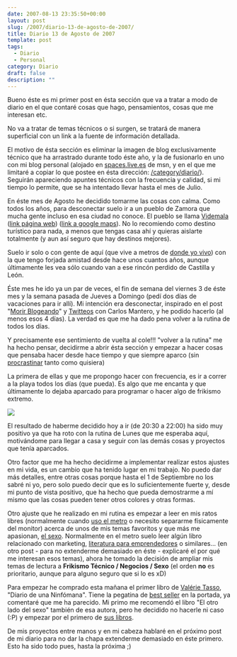 ```yaml
---
date: 2007-08-13 23:35:50+00:00
layout: post
slug: /2007/diario-13-de-agosto-de-2007/
title: Diario 13 de Agosto de 2007
template: post
tags:
  - Diario
  - Personal
category: Diario
draft: false
description: ""
---
```


Bueno éste es mi primer post en ésta sección que va a tratar a modo de diario en el que contaré cosas que hago, pensamientos, cosas que me interesan etc.

No va a tratar de temas técnicos o si surgen, se tratará de manera superficial con un link a la fuente de información detallada.

El motivo de ésta sección es eliminar la imagen de blog exclusivamente técnico que ha arrastrado durante todo éste año, y la de fusionarlo en uno con mi blog personal (alojado en [spaces.live.es](http://asiermarques.spaces.live.com/) de msn, y en el que me limitaré a copiar lo que postee en ésta dirección: [/category/diario/](/category/diario/)). Seguirán apareciendo apuntes técnicos con la frecuencia y calidad, si mi tiempo lo permite, que se ha intentado llevar hasta el mes de Julio.

En éste mes de Agosto he decidido tomarme las cosas con calma. Como todos los años, para desconectar suelo ir a un pueblo de Zamora que mucha gente incluso en esa ciudad no conoce. El pueblo se llama [Videmala](http://es.wikipedia.org/wiki/Videmala) ([link página web](http://www.telefonica.net/web2/videmala/)) ([link a google maps](http://maps.google.es/maps?f=q&hl=es&geocode=&q=videmala&ie=UTF8&ll=41.611977,-6.017675&spn=0.045562,0.080338&t=k&z=14&iwloc=addr&om=1)). No lo recomiendo como destino turístico para nada, a menos que tengas casa ahí y quieras aislarte totalmente (y aun así seguro que hay destinos mejores).

Suelo ir solo o con gente de aquí (que vive a metros de [donde yo vivo](http://maps.google.es/maps?f=q&hl=es&geocode=&q=barakaldo&ie=UTF8&ll=43.308941,-2.995148&spn=0.088688,0.160675&t=k&z=13&iwloc=addr&om=1)) con la que tengo forjada amistad desde hace unos cuantos años, aunque últimamente les vea sólo cuando van a ese rincón perdido de Castilla y León.

Éste mes he ido ya un par de veces, el fin de semana del viernes 3 de éste mes y la semana pasada de Jueves a Domingo (pedí dos días de vacaciones para ir allí). Mi intención era desconectar, inspirado en el post "[Morir Blogeando](http://www.carlosmantero.com/morir-bloggeando/)" y [Twitteos](http://twitter.com/mantero) con Carlos Mantero, y he podido hacerlo (al menos esos 4 días). La verdad es que me ha dado pena volver a la rutina de todos los días.

Y precisamente ese sentimiento de vuelta al cole!!! "volver a la rutina" me ha hecho pensar, decidirme a abrir ésta sección y empezar a hacer cosas que pensaba hacer desde hace tiempo y que siempre aparco (sin [procrastinar](http://es.wikipedia.org/wiki/Procrastinaci%C3%B3n) tanto como quisiera)

La primera de ellas y que me propongo hacer con frecuencia, es ir a correr a la playa todos los días (que pueda). Es algo que me encanta y que últimamente lo dejaba aparcado para programar o hacer algo de frikismo extremo.


![](https://lh6.google.com/asiermarques/Rer-kJy3DJI/AAAAAAAAAHc/yjphZ4nPl2s/s400/x1prBCtpy9yqToT8Ens17fqhnxYWI9I2uZNId3lYEswZuLJ95nCzdTKEeXvfvwluqj9GpQ7kd1GalnDtNQz0mpRrY3SqgMai9Fd9nRT7iXyTnUT9nY3vvjM8g.jpeg)



El resultado de haberme decidido hoy a ir (de 20:30 a 22:00) ha sido muy positivo ya que ha roto con la rutina de Lunes que me esperaba aquí, motivándome para llegar a casa y seguir con las demás cosas y proyectos que tenía aparcados.

Otro factor que me ha hecho decidirme a implementar realizar estos ajustes en mi vida, es un cambio que ha tenido lugar en mi trabajo. No puedo dar más detalles, entre otras cosas porque hasta el 1 de Septiembre no los sabré ni yo, pero solo puedo decir que es lo suficientemente fuerte y, desde mi punto de vista positivo, que ha hecho que pueda demostrarme a mí mismo que las cosas pueden tener otros colores y otras formas.

Otro ajuste que he realizado en mi rutina es empezar a leer en mis ratos libres (normalmente cuando [uso el metro](http://www.metrobilbao.net/cas/home.jsp) o necesito separarme físicamente del monitor) acerca de unos de mis temas favoritos y que más me apasionan, [el sexo](http://es.wikipedia.org/wiki/Relaciones_sexuales).
Normalmente en el metro suelo leer algún libro relacionado con marketing, [literatura para emprendedores](http://richdadclubes.wikispaces.com/Literatura+Emprendedora) o similares... (en otro post  - para no extenderme demasiado en éste - explicaré el por qué me interesan esos temas), ahora he tomado la decisión de ampliar mis temas de lectura a **Frikismo Técnico / Negocios / Sexo** (el orden **no** es prioritario, aunque para alguno seguro que si lo es xD)

Para empezar he comprado esta mañana el primer libro de [Valérie Tasso](http://es.wikipedia.org/wiki/Valerie_Tasso), "Diario de una Ninfómana". Tiene la pegatina de [best seller](http://es.wikipedia.org/wiki/Superventas) en la portada, ya comentaré que me ha parecido. Mi primo me recomendó el libro "El otro lado del sexo" también de esa autora, pero he decidido no hacerle ni caso (:P) y empezar por el primero de [sus libros](http://www.valerietasso.com/obra/index.php).

De mis proyectos entre manos y en mi cabeza hablaré en el próximo post de mi diario para no dar la chapa extenderme demasiado en éste primero. Esto ha sido todo pues, hasta la próxima ;)
